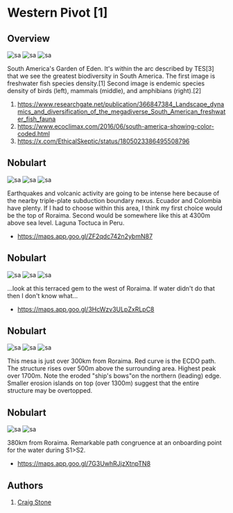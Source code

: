 # Western Pivot [1]

## Overview

![sa](img/garden-of-eden.jpg "sa")
![sa](img/garden-of-eden2.jpg "sa")
![sa](img/garden-of-eden3.jpg "sa")

South America's Garden of Eden. It's within the arc described by TES[3] that we see the greatest biodiversity in South America. The first image is freshwater fish species density.[1] Second image is endemic species density of birds (left), mammals (middle), and amphibians (right).[2]
1. https://www.researchgate.net/publication/366847384_Landscape_dynamics_and_diversification_of_the_megadiverse_South_American_freshwater_fish_fauna
2. https://www.ecoclimax.com/2016/06/south-america-showing-color-coded.html
3. https://x.com/EthicalSkeptic/status/1805023386495508796

## Nobulart

![sa](img/west-pivot-earthquake.jpg "sa")
![sa](img/western-pivot.jpg "sa")
![sa](img/western-pivot2.jpg "sa")

Earthquakes and volcanic activity are going to be intense here because of the nearby triple-plate subduction boundary nexus. Ecuador and Colombia have plenty. If I had to choose within this area, I think my first choice would be the top of Roraima. Second would be somewhere like this at 4300m above sea level. Laguna Toctuca in Peru.
- https://maps.app.goo.gl/ZF2qdc742n2ybmN87

## Nobulart

![sa](img/roraima-terrace.jpg "sa")
![sa](img/roraima-terrace2.jpg "sa")
![sa](img/roraima-terrace3.jpg "sa")

...look at this terraced gem to the west of Roraima. If water didn't do that then I don't know what...
- https://maps.app.goo.gl/3HcWzv3ULpZxRLpC8

## Nobulart

![sa](img/roraima-mesa.jpg "sa")
![sa](img/roraima-mesa2.jpg "sa")
![sa](img/roraima-mesa3.jpg "sa")

This mesa is just over 300km from Roraima. Red curve is the ECDO path. The structure rises over 500m above the surrounding area. Highest peak over 1700m. Note the eroded "ship's bows"on the northern (leading) edge. Smaller erosion islands on top (over 1300m) suggest that the entire structure may be overtopped.

## Nobulart

![sa](img/roraima-380.jpg "sa")
![sa](img/roraima-380-2.jpg "sa")

380km from Roraima. Remarkable path congruence at an onboarding point for the water during S1>S2.
- https://maps.app.goo.gl/7G3UwhRJjzXtnpTN8

## Authors

1. [Craig Stone](https://nobulart.com)
